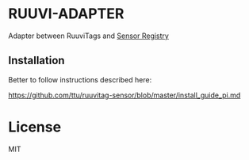 # RUUVI-ADAPTER

Adapter between RuuviTags and [Sensor Registry](https://github.com/huusholli/sensor-registry)

## Installation

Better to follow instructions described here:

https://github.com/ttu/ruuvitag-sensor/blob/master/install_guide_pi.md

# License

MIT
